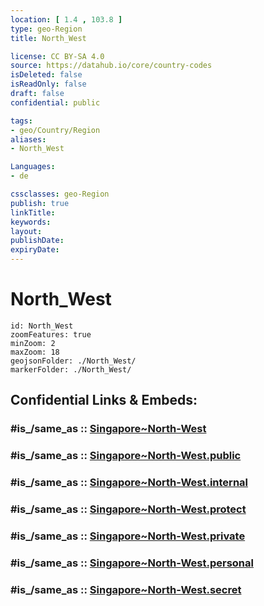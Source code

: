 ```yaml
---
location: [ 1.4 , 103.8 ] 
type: geo-Region
title: North_West

license: CC BY-SA 4.0
source: https://datahub.io/core/country-codes
isDeleted: false
isReadOnly: false
draft: false
confidential: public

tags:
- geo/Country/Region
aliases:
- North_West

Languages:
- de

cssclasses: geo-Region
publish: true
linkTitle: 
keywords: 
layout: 
publishDate: 
expiryDate: 
---
```


# North_West

```leaflet
id: North_West
zoomFeatures: true 
minZoom: 2 
maxZoom: 18
geojsonFolder: ./North_West/
markerFolder: ./North_West/
```


## Confidential Links & Embeds: 

### #is_/same_as :: [Singapore~North-West](/_Standards/Earth/Continent/Asia/Asia~South~East/Malay_Archipelago/Singapore/Districts~Singapore/Singapore~North-West.md) 

### #is_/same_as :: [Singapore~North-West.public](/_public/Earth/Continent/Asia/Asia~South~East/Malay_Archipelago/Singapore/Districts~Singapore/Singapore~North-West.public.md) 

### #is_/same_as :: [Singapore~North-West.internal](/_internal/Earth/Continent/Asia/Asia~South~East/Malay_Archipelago/Singapore/Districts~Singapore/Singapore~North-West.internal.md) 

### #is_/same_as :: [Singapore~North-West.protect](/_protect/Earth/Continent/Asia/Asia~South~East/Malay_Archipelago/Singapore/Districts~Singapore/Singapore~North-West.protect.md) 

### #is_/same_as :: [Singapore~North-West.private](/_private/Earth/Continent/Asia/Asia~South~East/Malay_Archipelago/Singapore/Districts~Singapore/Singapore~North-West.private.md) 

### #is_/same_as :: [Singapore~North-West.personal](/_personal/Earth/Continent/Asia/Asia~South~East/Malay_Archipelago/Singapore/Districts~Singapore/Singapore~North-West.personal.md) 

### #is_/same_as :: [Singapore~North-West.secret](/_secret/Earth/Continent/Asia/Asia~South~East/Malay_Archipelago/Singapore/Districts~Singapore/Singapore~North-West.secret.md)

